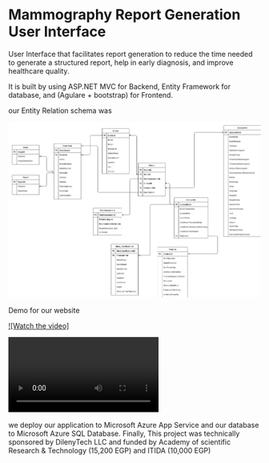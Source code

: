 # Mammography Report Generation User Interface
User Interface that facilitates report generation to reduce the time needed to generate a structured report, help in early diagnosis, and improve healthcare quality.

It is built by using ASP.NET MVC for Backend, Entity Framework for database, and (Agulare + bootstrap) for Frontend.

our Entity Relation schema was

![](./ReadMe/schema.png)

Demo for our website

<!-- ![](./ReadMe/Demo.mp4) -->

[![Watch the video]](./ReadMe/Demo.mp4)

  <video controls="true" allowfullscreen="true">
    <source src="./ReadMe/Demo.mp4" type="video/mp4">
    <source src="./ReadMe/Demo.ogg" type="video/ogg">
    <source src="./ReadMe/Demo.webm" type="video/webm">
  </video>

we deploy our application to Microsoft Azure App Service and our database to Microsoft Azure SQL Database. Finally, This project was technically sponsored by DilenyTech LLC and funded by Academy of scientific Research & Technology (15,200 EGP) and ITIDA (10,000 EGP)
